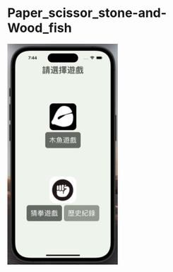 # Paper_scissor_stone-and-Wood_fish
<img src="https://github.com/JasmineLin1205/Paper_scissor_stone-and-Wood_fish/blob/af53e27ab1614efd8230a8d238e58d6fc3ed230f/picture/app%E5%B0%81%E9%9D%A2.png" alt="App_cover" width="250"/>


